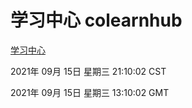 # 学习中心 colearnhub
[学习中心](http://111.175.122.218:56308/colearnhub/)

2021年 09月 15日 星期三 21:10:02 CST

2021年 09月 15日 星期三 13:10:02 GMT
